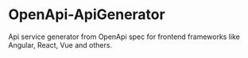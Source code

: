 # OpenApi-ApiGenerator
Api service generator from OpenApi spec for frontend frameworks like Angular, React, Vue and others.  
